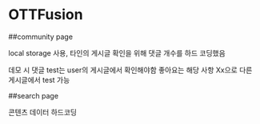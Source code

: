 # OTTFusion

##community page

local storage 사용,
타인의 게시글 확인을 위해 댓글 개수를 하드 코딩했음

데모 시 댓글 test는 user의 게시글에서 확인해야함
좋아요는 해당 사항 Xx으로 다른 게시글에서 test 가능

##search page

콘텐츠 데이터 하드코딩
